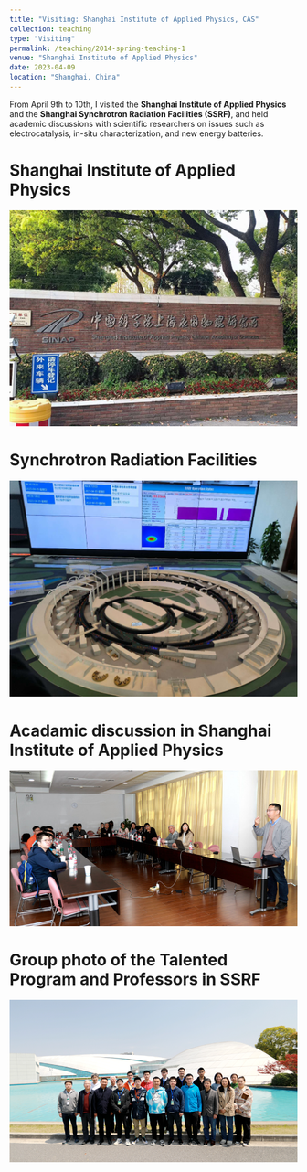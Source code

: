 ```yaml
---
title: "Visiting: Shanghai Institute of Applied Physics, CAS"
collection: teaching
type: "Visiting"
permalink: /teaching/2014-spring-teaching-1
venue: "Shanghai Institute of Applied Physics"
date: 2023-04-09
location: "Shanghai, China"
---
```


From April 9th to 10th, I visited the **Shanghai Institute of Applied Physics** and the **Shanghai Synchrotron Radiation Facilities (SSRF)**, and held academic discussions with scientific researchers on issues such as electrocatalysis, in-situ characterization, and new energy batteries.

Shanghai Institute of Applied Physics
======

![SIAP](../images/SIAP.jpg)

Synchrotron Radiation Facilities
======

![SR](../images/SR.jpg)

Acadamic discussion in Shanghai Institute of Applied Physics
===

![SSRF1](./images/SSRF1.png)

Group photo of the Talented Program and Professors in SSRF
======

![SSRF](../images/SSRF.png)
